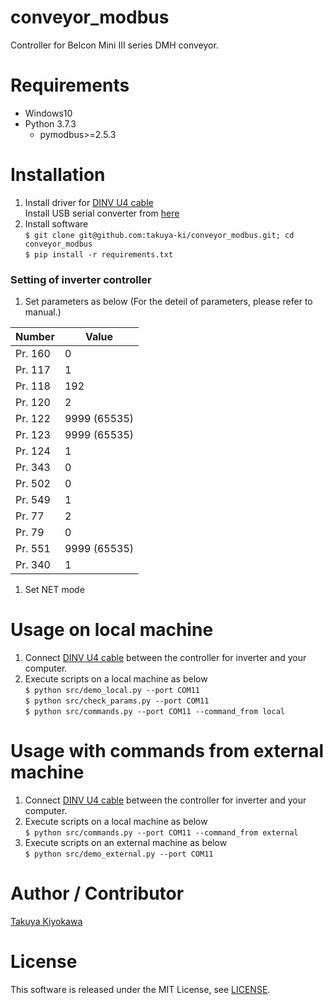 # conveyor_modbus

Controller for Belcon Mini III series DMH conveyor.

# Requirements

- Windows10 
- Python 3.7.3
  - pymodbus>=2.5.3

# Installation

1. Install driver for [DINV U4 cable](https://www.diatrend.com/IFcable/usb/dinv-u4.php)  
   Install USB serial converter from [here](https://www.diatrend.com/download/driver.htm)  
2. Install software  
	`$ git clone git@github.com:takuya-ki/conveyor_modbus.git; cd conveyor_modbus`  
	`$ pip install -r requirements.txt`

### Setting of inverter controller

1. Set parameters as below (For the deteil of parameters, please refer to manual.)  

|  Number  |  Value  |
| ---- | ---- |
|  Pr. 160  |  0  |
|  Pr. 117  |  1  |
|  Pr. 118  |  192  |
|  Pr. 120  |  2  |
|  Pr. 122  |  9999 (65535)  |
|  Pr. 123  |  9999 (65535)  |
|  Pr. 124  |  1  |
|  Pr. 343  |  0  |
|  Pr. 502  |  0  |
|  Pr. 549  |  1  |
|  Pr. 77  |  2  |
|  Pr. 79  |  0  |
|  Pr. 551  |  9999 (65535)  |
|  Pr. 340  |  1  |

1. Set NET mode

# Usage on local machine

1. Connect [DINV U4 cable](https://www.diatrend.com/IFcable/usb/dinv-u4.php) between the controller for inverter and your computer.
2. Execute scripts on a local machine as below  
	`$ python src/demo_local.py --port COM11`  
    `$ python src/check_params.py --port COM11`  
    `$ python src/commands.py --port COM11 --command_from local`  

# Usage with commands from external machine

1. Connect [DINV U4 cable](https://www.diatrend.com/IFcable/usb/dinv-u4.php) between the controller for inverter and your computer.
2. Execute scripts on a local machine as below  
    `$ python src/commands.py --port COM11 --command_from external`  
3. Execute scripts on an external machine as below  
    `$ python src/demo_external.py --port COM11`  

# Author / Contributor

[Takuya Kiyokawa](https://takuya-ki.github.io/)

# License

This software is released under the MIT License, see [LICENSE](./LICENSE).
